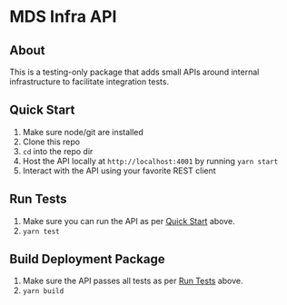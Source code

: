 # MDS Infra API

## About
This is a testing-only package that adds small APIs around internal infrastructure to facilitate integration tests.

## Quick Start

1. Make sure node/git are installed
2. Clone this repo
3. `cd` into the repo dir
4. Host the API locally at `http://localhost:4001` by running `yarn start`
5. Interact with the API using your favorite REST client

## Run Tests

1. Make sure you can run the API as per [Quick Start](#quick-start) above.
2. `yarn test`

## Build Deployment Package
1. Make sure the API passes all tests as per [Run Tests](#run-tests) above.
2. `yarn build`